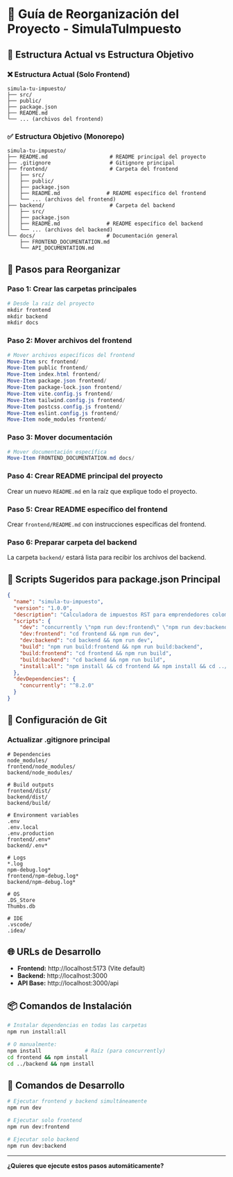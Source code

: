 # 🔄 Guía de Reorganización del Proyecto - SimulaTuImpuesto

## 📁 Estructura Actual vs Estructura Objetivo

### ❌ Estructura Actual (Solo Frontend)
```
simula-tu-impuesto/
├── src/
├── public/
├── package.json
├── README.md
└── ... (archivos del frontend)
```

### ✅ Estructura Objetivo (Monorepo)
```
simula-tu-impuesto/
├── README.md                    # README principal del proyecto
├── .gitignore                   # Gitignore principal
├── frontend/                    # Carpeta del frontend
│   ├── src/
│   ├── public/
│   ├── package.json
│   ├── README.md               # README específico del frontend
│   └── ... (archivos del frontend)
├── backend/                     # Carpeta del backend
│   ├── src/
│   ├── package.json
│   ├── README.md               # README específico del backend
│   └── ... (archivos del backend)
└── docs/                       # Documentación general
    ├── FRONTEND_DOCUMENTATION.md
    └── API_DOCUMENTATION.md
```

## 🚀 Pasos para Reorganizar

### Paso 1: Crear las carpetas principales
```powershell
# Desde la raíz del proyecto
mkdir frontend
mkdir backend
mkdir docs
```

### Paso 2: Mover archivos del frontend
```powershell
# Mover archivos específicos del frontend
Move-Item src frontend/
Move-Item public frontend/
Move-Item index.html frontend/
Move-Item package.json frontend/
Move-Item package-lock.json frontend/
Move-Item vite.config.js frontend/
Move-Item tailwind.config.js frontend/
Move-Item postcss.config.js frontend/
Move-Item eslint.config.js frontend/
Move-Item node_modules frontend/
```

### Paso 3: Mover documentación
```powershell
# Mover documentación específica
Move-Item FRONTEND_DOCUMENTATION.md docs/
```

### Paso 4: Crear README principal del proyecto
Crear un nuevo `README.md` en la raíz que explique todo el proyecto.

### Paso 5: Crear README específico del frontend
Crear `frontend/README.md` con instrucciones específicas del frontend.

### Paso 6: Preparar carpeta del backend
La carpeta `backend/` estará lista para recibir los archivos del backend.

## 📝 Scripts Sugeridos para package.json Principal

```json
{
  "name": "simula-tu-impuesto",
  "version": "1.0.0",
  "description": "Calculadora de impuestos RST para emprendedores colombianos",
  "scripts": {
    "dev": "concurrently \"npm run dev:frontend\" \"npm run dev:backend\"",
    "dev:frontend": "cd frontend && npm run dev",
    "dev:backend": "cd backend && npm run dev",
    "build": "npm run build:frontend && npm run build:backend",
    "build:frontend": "cd frontend && npm run build",
    "build:backend": "cd backend && npm run build",
    "install:all": "npm install && cd frontend && npm install && cd ../backend && npm install"
  },
  "devDependencies": {
    "concurrently": "^8.2.0"
  }
}
```

## 🔧 Configuración de Git

### Actualizar .gitignore principal
```gitignore
# Dependencies
node_modules/
frontend/node_modules/
backend/node_modules/

# Build outputs
frontend/dist/
backend/dist/
backend/build/

# Environment variables
.env
.env.local
.env.production
frontend/.env*
backend/.env*

# Logs
*.log
npm-debug.log*
frontend/npm-debug.log*
backend/npm-debug.log*

# OS
.DS_Store
Thumbs.db

# IDE
.vscode/
.idea/
```

## 🌐 URLs de Desarrollo

- **Frontend:** http://localhost:5173 (Vite default)
- **Backend:** http://localhost:3000
- **API Base:** http://localhost:3000/api

## 📦 Comandos de Instalación

```bash
# Instalar dependencias en todas las carpetas
npm run install:all

# O manualmente:
npm install              # Raíz (para concurrently)
cd frontend && npm install
cd ../backend && npm install
```

## 🚀 Comandos de Desarrollo

```bash
# Ejecutar frontend y backend simultáneamente
npm run dev

# Ejecutar solo frontend
npm run dev:frontend

# Ejecutar solo backend
npm run dev:backend
```

---

**¿Quieres que ejecute estos pasos automáticamente?**
